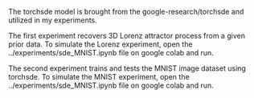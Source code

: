 The torchsde model is brought from the google-research/torchsde and utilized in my experiments.

The first experiment recovers 3D Lorenz attractor process from a given prior data.
To simulate the Lorenz experiment, open the ../experiments/sde_MNIST.ipynb file on google colab and run.

The second experiment trains and tests the MNIST image dataset using torchsde.
To simulate the MNIST experiment, open the ../experiments/sde_MNIST.ipynb file on google colab and run.